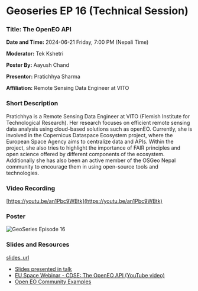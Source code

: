 # Geoseries EP 16 (Technical Session)

### Title: The OpenEO API

**Date and Time:** 2024-06-21 Friday, 7:00 PM (Nepali Time)

**Moderator:** Tek Kshetri

**Poster By:** Aayush Chand

**Presentor:** Pratichhya Sharma

**Affiliation:** Remote Sensing Data Engineer at VITO

### Short Description

Pratichhya is a Remote Sensing Data Engineer at VITO (Flemish Institute for Technological Research). Her research focuses on efficient remote sensing data analysis using cloud-based solutions such as openEO. Currently, she is involved in the Copernicus Dataspace Ecosystem project, where the European Space Agency aims to centralize data and APIs. Within the project, she also tries to highlight the importance of FAIR principles and open science offered by different components of the ecosystem. Additionally she has also been an active member of the OSGeo Nepal community to encourage them in using open-source tools and technologies.

### Video Recording

[https://youtu.be/an1Pbc9WBtk](https://youtu.be/an1Pbc9WBtk)

### Poster

![GeoSeries Episode 16](https://github.com/osgeonepal/osgeonepal.github.io/assets/39838116/7acd0727-e8ab-4d83-9966-ee9180914384)

### Slides and Resources

[slides_url](slides_url)

- [Slides presented in talk](https://www.slideshare.net/slideshow/open-eo-introduction-by-pratichhya-sharma/270786313)
- [EU Space Webinar - CDSE: The OpenEO API (YouTube video)](https://youtu.be/jCg4u8gPxlA)
- [Open EO Community Examples](https://github.com/Open-EO/openeo-community-examples/tree/main/python)
